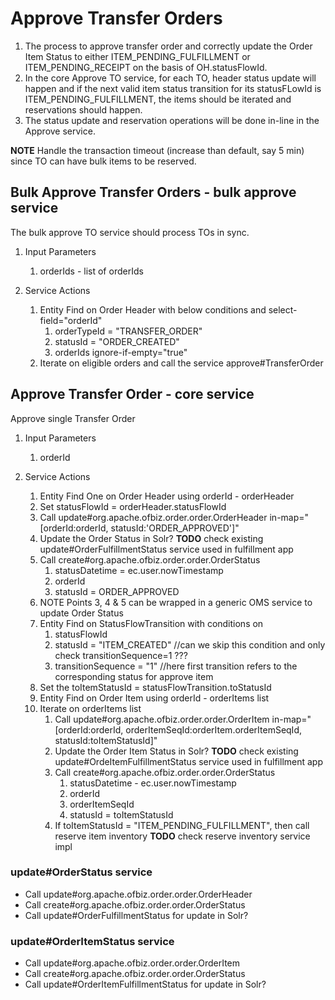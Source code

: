 # Approve Transfer Orders

1. The process to approve transfer order and correctly update the Order Item Status to either ITEM_PENDING_FULFILLMENT or ITEM_PENDING_RECEIPT on the basis of OH.statusFlowId.
2. In the core Approve TO service, for each TO, header status update will happen and if the next valid item status transition for its statusFLowId is ITEM_PENDING_FULFILLMENT, the items should be iterated and reservations should happen.
3. The status update and reservation operations will be done in-line in the Approve service. 

**NOTE** Handle the transaction timeout (increase than default, say 5 min) since TO can have bulk items to be reserved.

## Bulk Approve Transfer Orders - bulk approve service

The bulk approve TO service should process TOs in sync.

1. Input Parameters
   1. orderIds - list of orderIds 

2. Service Actions
   1. Entity Find on Order Header with below conditions and select-field="orderId"
      1. orderTypeId = "TRANSFER_ORDER"
      2. statusId = "ORDER_CREATED"
      3. orderIds ignore-if-empty="true"
   2. Iterate on eligible orders and call the service approve#TransferOrder 

## Approve Transfer Order - core service

Approve single Transfer Order

1. Input Parameters
    1. orderId

2. Service Actions
   1. Entity Find One on Order Header using orderId - orderHeader
   2. Set statusFlowId = orderHeader.statusFlowId
   3. Call update#org.apache.ofbiz.order.order.OrderHeader in-map="[orderId:orderId, statusId:'ORDER_APPROVED']"
   4. Update the Order Status in Solr? **TODO** check existing update#OrderFulfillmentStatus service used in fulfillment app
   5. Call create#org.apache.ofbiz.order.order.OrderStatus
      1. statusDatetime = ec.user.nowTimestamp
      2. orderId
      3. statusId = ORDER_APPROVED
   6. NOTE Points 3, 4 & 5 can be wrapped in a generic OMS service to update Order Status
   7. Entity Find on StatusFlowTransition with conditions on
      1. statusFlowId
      2. statusId = "ITEM_CREATED"  //can we skip this condition and only check transitionSequence=1 ???
      3. transitionSequence = "1"  //here first transition refers to the corresponding status for approve item 
   8. Set the toItemStatusId = statusFlowTransition.toStatusId
   9. Entity Find on Order Item using orderId - orderItems list
   10. Iterate on orderItems list
       1. Call update#org.apache.ofbiz.order.order.OrderItem in-map="[orderId:orderId, orderItemSeqId:orderItem.orderItemSeqId, statusId:toItemStatusId]"
       2. Update the Order Item Status in Solr? **TODO** check existing update#OrdeItemFulfillmentStatus service used in fulfillment app
       3. Call create#org.apache.ofbiz.order.order.OrderStatus
           1. statusDatetime - ec.user.nowTimestamp
           2. orderId
           3. orderItemSeqId
           4. statusId = toItemStatusId
       4. If toItemStatusId = "ITEM_PENDING_FULFILLMENT", then call reserve item inventory **TODO** check reserve inventory service impl

    
### update#OrderStatus service
   - Call update#org.apache.ofbiz.order.order.OrderHeader
   - Call create#org.apache.ofbiz.order.order.OrderStatus
   - Call update#OrderFulfillmentStatus for update in Solr?


### update#OrderItemStatus service
   - Call update#org.apache.ofbiz.order.order.OrderItem
   - Call create#org.apache.ofbiz.order.order.OrderStatus
   - Call update#OrderItemFulfillmentStatus for update in Solr?
